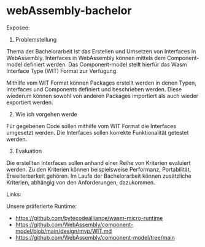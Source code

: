 # webAssembly-bachelor

Exposee:

1. Problemstellung
   
Thema der Bachelorarbeit ist das Erstellen und Umsetzen von Interfaces in WebAssembly. Interfaces in WebAssembly können mittels dem Component-model definiert werden. Das Component-model stellt hierfür das Wasm Interface Type (WIT) Format zur Verfügung.

Mithilfe vom WIT Format können Packages erstellt werden in denen Typen, Interfaces und Components definiert und beschrieben werden. Diese wiederum können sowohl von anderen Packages importiert als auch wieder exportiert werden. 

2. Wie ich vorgehen werde

Für gegebenen Code sollen mithilfe vom WIT Format die Interfaces umgesetzt werden. Die Interfaces sollen korrekte Funktionalität getestet werden. 

3. Evaluation

Die erstellten Interfaces sollen anhand einer Reihe von Kriterien evaluiert werden. Zu den Kriterien können beispielsweise Performanz, Portabilität, Erweiterbarkeit gehören. Im Laufe der Bachelorarbeit können zusätzliche Kriterien, abhängig von den Anforderungen, dazukommen.

Links:

Unsere präferierte Runtime: 
* https://github.com/bytecodealliance/wasm-micro-runtime
* https://github.com/WebAssembly/component-model/blob/main/design/mvp/WIT.md
* https://github.com/WebAssembly/component-model/tree/main
